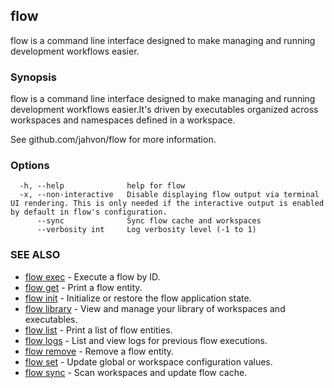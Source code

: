 ## flow

flow is a command line interface designed to make managing and running development workflows easier.

### Synopsis

flow is a command line interface designed to make managing and running development workflows easier.It's driven by executables organized across workspaces and namespaces defined in a workspace.

See github.com/jahvon/flow for more information.

### Options

```
  -h, --help              help for flow
  -x, --non-interactive   Disable displaying flow output via terminal UI rendering. This is only needed if the interactive output is enabled by default in flow's configuration.
      --sync              Sync flow cache and workspaces
      --verbosity int     Log verbosity level (-1 to 1)
```

### SEE ALSO

* [flow exec](flow_exec.md)	 - Execute a flow by ID.
* [flow get](flow_get.md)	 - Print a flow entity.
* [flow init](flow_init.md)	 - Initialize or restore the flow application state.
* [flow library](flow_library.md)	 - View and manage your library of workspaces and executables.
* [flow list](flow_list.md)	 - Print a list of flow entities.
* [flow logs](flow_logs.md)	 - List and view logs for previous flow executions.
* [flow remove](flow_remove.md)	 - Remove a flow entity.
* [flow set](flow_set.md)	 - Update global or workspace configuration values.
* [flow sync](flow_sync.md)	 - Scan workspaces and update flow cache.

